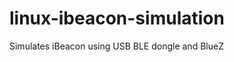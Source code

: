 linux-ibeacon-simulation
========================

Simulates iBeacon using USB BLE dongle and BlueZ
